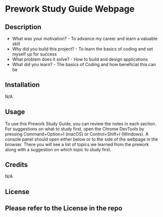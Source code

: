 # Prework Study Guide Webpage

## Description

- What was your motivation? - To advance my career and learn a valuable skill
- Why did you build this project? - To learn the basics of coding and set myself up for success
- What problem does it solve? - How to build and design applications 
- What did you learn? - The basics of Coding and how beneficial this can be

## Installation

N/A

## Usage

To use this Prework Study Guide, you can review the notes in each section. For suggestions on what to study first, open the Chrome DevTools by pressing Command+Option+I (macOS) or Control+Shift+I (Windows). A console panel should open either below or to the side of the webpage in the browser. There you will see a list of topics we learned from the prework along with a suggestion on which topic to study first.

## Credits

N/A

## License
Please refer to the License in the repo
---